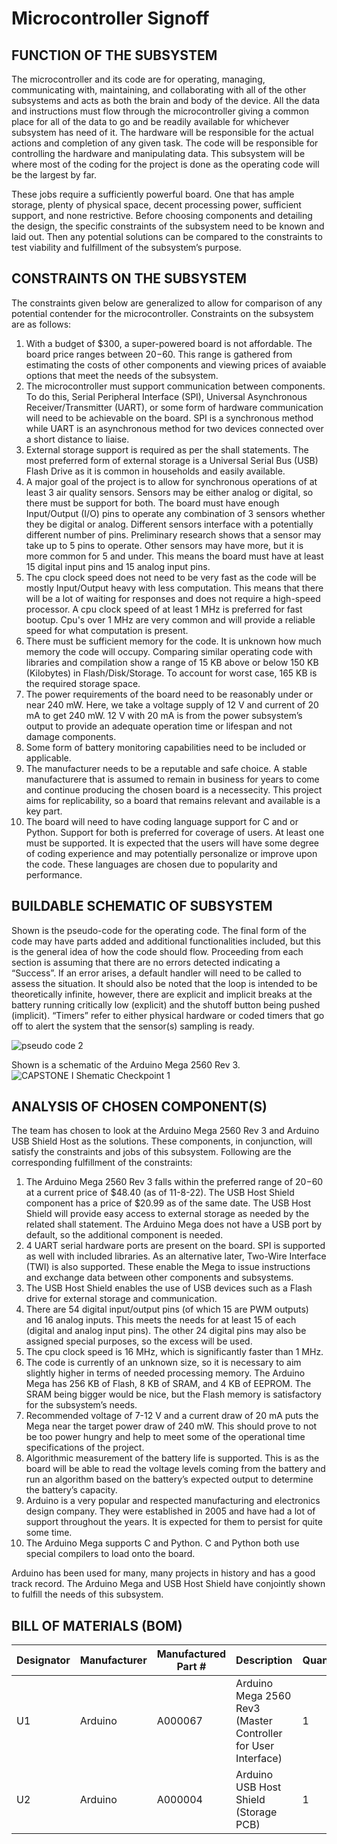 # Microcontroller Signoff
## FUNCTION OF THE SUBSYSTEM
The microcontroller and its code are for operating, managing, communicating with, maintaining, and collaborating with all of the other subsystems and acts as both the brain and body of the device.  All the data and instructions must flow through the microcontroller giving a common place for all of the data to go and be readily available for whichever subsystem has need of it.  The hardware will be responsible for the actual actions and completion of any given task.  The code will be responsible for controlling the hardware and manipulating data.  This subsystem will be where most of the coding for the project is done as the operating code will be the largest by far.

These jobs require a sufficiently powerful board.  One that has ample storage, plenty of physical space, decent processing power, sufficient support, and none restrictive.  Before choosing components and detailing the design, the specific constraints of the subsystem need to be known and laid out.  Then any potential solutions can be compared to the constraints to test viability and fulfillment of the subsystem’s purpose. 

## CONSTRAINTS ON THE SUBSYSTEM
The constraints given below are generalized to allow for comparison of any potential contender for the microcontroller.  Constraints on the subsystem are as follows:
1. With a budget of $300, a super-powered board is not affordable.  The board price ranges between $20-$60.  This range is gathered from estimating the costs of other components and viewing prices of avaiable options that meet the needs of the subsystem.
2. The microcontroller must support communication between components.  To do this, Serial Peripheral Interface (SPI), Universal Asynchronous Receiver/Transmitter (UART), or some form of hardware communication will need to be achievable on the board.  SPI is a synchronous method while UART is an asynchronous method for two devices connected over a short distance to liaise.
3. External storage support is required as per the shall statements. The most preferred form of external storage is a Universal Serial Bus (USB) Flash Drive as it is common in households and easily available.
4. A major goal of the project is to allow for synchronous operations of at least 3 air quality sensors.  Sensors may be either analog or digital, so there must be support for both.  The board must have enough Input/Output (I/O) pins to operate any combination of 3 sensors whether they be digital or analog.   Different sensors interface with a potentially different number of pins.  Preliminary research shows that a sensor may take up to 5 pins to operate.  Other sensors may have more, but it is more common for 5 and under.  This means the board must have at least 15 digital input pins and 15 analog input pins.
5. The cpu clock speed does not need to be very fast as the code will be mostly Input/Output heavy with less computation.  This means that there will be a lot of waiting for responses and does not require a high-speed processor.  A cpu clock speed of at least 1 MHz is preferred for fast bootup.  Cpu's over 1 MHz are very common and will provide a reliable speed for what computation is present.
6. There must be sufficient memory for the code.  It is unknown how much memory the code will occupy.  Comparing similar operating code with libraries and compilation show a range of 15 KB above or below 150 KB (Kilobytes) in Flash/Disk/Storage.  To account for worst case, 165 KB is the required storage space.
7. The power requirements of the board need to be reasonably under or near 240 mW.  Here, we take a voltage supply of 12 V and current of 20 mA to get 240 mW.  12 V with 20 mA is from the power subsystem’s output to provide an adequate operation time or lifespan and not damage components.
8. Some form of battery monitoring capabilities need to be included or applicable.    
9. The manufacturer needs to be a reputable and safe choice.  A stable manufacturere that is assumed to remain in business for years to come and continue producing the chosen board is a necessecity.  This project aims for replicability, so a board that remains relevant and available is a key part.
10. The board will need to have coding language support for C and or Python.  Support for both is preferred for coverage of users.  At least one must be supported.  It is expected that the users will have some degree of coding experience and may potentially personalize or improve upon the code. These languages are chosen due to popularity and performance.  

## BUILDABLE SCHEMATIC OF SUBSYSTEM
Shown is the pseudo-code for the operating code.  The final form of the code may have parts added and additional functionalities included, but this is the general idea of how the code should flow.  Proceeding from each section is assuming that there are no errors detected indicating a “Success”.  If an error arises, a default handler will need to be called to assess the situation.  It should also be noted that the loop is intended to be theoretically infinite, however, there are explicit and implicit breaks at the battery running critically low (explicit) and the shutoff button being pushed (implicit).  “Timers” refer to either physical hardware or coded timers that go off to alert the system that the sensor(s) sampling is ready.

![pseudo code 2](https://user-images.githubusercontent.com/110966922/202583040-c28e27fe-c175-4287-a8cb-cefafbfe327b.png)

Shown is a schematic of the Arduino Mega 2560 Rev 3.
![CAPSTONE I Shematic Checkpoint 1](https://user-images.githubusercontent.com/110966922/202655081-0386ed76-3795-4ab5-98af-ee23ff0b19f6.png)

## ANALYSIS OF CHOSEN COMPONENT(S)
The team has chosen to look at the Arduino Mega 2560 Rev 3 and Arduino USB Shield Host as the solutions.  These components, in conjunction, will satisfy the constraints and jobs of this subsystem.  Following are the corresponding fulfillment of the constraints:

1. The Arduino Mega 2560 Rev 3 falls within the preferred range of $20-$60 at a current price of $48.40 (as of 11-8-22).  The USB Host Shield component has a price of $20.99 as of the same date.  The USB Host Shield will provide easy access to external storage as needed by the related shall statement.  The Arduino Mega does not have a USB port by default, so the additional component is needed. 
2. 4 UART serial hardware ports are present on the board.  SPI is supported as well with included libraries.  As an alternative later, Two-Wire Interface (TWI) is also supported.  These enable the Mega to issue instructions and exchange data between other components and subsystems.
3. The USB Host Shield enables the use of USB devices such as a Flash drive for external storage and communication.
4. There are 54 digital input/output pins (of which 15 are PWM outputs) and 16 analog inputs.  This meets the needs for at least 15 of each (digital and analog input pins).  The other 24 digital pins may also be assigned special purposes, so the excess will be used.  
5. The cpu clock speed is 16 MHz, which is significantly faster than 1 MHz.
6. The code is currently of an unknown size, so it is necessary to aim slightly higher in terms of needed processing memory.  The Arduino Mega has 256 KB of Flash, 8 KB of SRAM, and 4 KB of EEPROM.  The SRAM being bigger would be nice, but the Flash memory is satisfactory for the subsystem’s needs.
7. Recommended voltage of 7-12 V and a current draw of 20 mA puts the Mega near the target power draw of 240 mW.  This should prove to not be too power hungry and help to meet some of the operational time specifications of the project.
8. Algorithmic measurement of the battery life is supported.  This is as the board will be able to read the voltage levels coming from the battery and run an algorithm based on the battery’s expected output to determine the battery’s capacity.
9. Arduino is a very popular and respected manufacturing and electronics design company.  They were established in 2005 and have had a lot of support throughout the years.  It is expected for them to persist for quite some time.
10. The Arduino Mega supports C and Python.  C and Python both use special compilers to load onto the board. 

	
Arduino has been used for many, many projects in history and has a good track record.  The Arduino Mega and USB Host Shield have conjointly shown to fulfill the needs of this subsystem.  

## BILL OF MATERIALS (BOM)

| Designator | Manufacturer | Manufactured Part # | Description                                                   | Quantity | Price Each  |
| ---------- | ------------ | ------------------- | ------------------------------------------------------------- | -------- | ----------  |
| U1         | Arduino      | A000067             | Arduino Mega 2560 Rev3 (Master Controller for User Interface) | 1        | $48.40      |
| U2         | Arduino      | A000004             | Arduino USB Host Shield (Storage PCB)                         | 1        | $15.00      |
